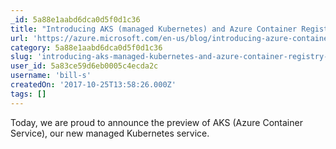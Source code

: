 ```yaml
---
_id: 5a88e1aabd6dca0d5f0d1c36
title: "Introducing AKS (managed Kubernetes) and Azure Container Registry improvements"
url: 'https://azure.microsoft.com/en-us/blog/introducing-azure-container-service-aks-managed-kubernetes-and-azure-container-registry-geo-replication/'
category: 5a88e1aabd6dca0d5f0d1c36
slug: 'introducing-aks-managed-kubernetes-and-azure-container-registry-improvements'
user_id: 5a83ce59d6eb0005c4ecda2c
username: 'bill-s'
createdOn: '2017-10-25T13:58:26.000Z'
tags: []
---
```


Today, we are proud to announce the preview of AKS (Azure Container Service), our new managed Kubernetes service. 
